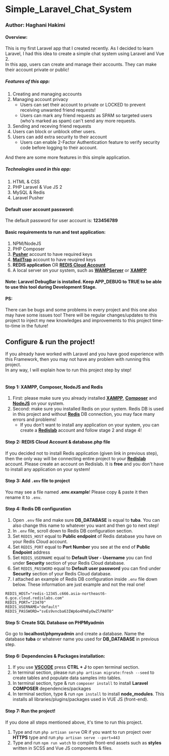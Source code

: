 # Simple_Laravel_Chat_System
### Author: Haghani Hakimi

#### Overview:

This is my first Laravel app that I created recently. As I decided to learn Laravel, I had this idea to create a simple chat system using Laravel and Vue 2.<br/>
In this app, users can create and manage their accounts. They can make their account private or public!
##### Features of this app:
1. Creating and managing accounts
2. Managing account privacy<br/>
   - Users can set their account to private or LOCKED to prevent receiving unwanted friend requests!<br/>
   - Users can mark any friend requests as SPAM so targeted users (who's marked as spam) can't send any more requests.
3. Sending and receving friend requests
3. Users can block or unblock other users.
4. Users can add extra security to their account<br/>
    - Users can enable 2-Factor Authentication feature to verify security code before logging to their account.

And there are some more features in this simple application.<br/>

##### Technologies used in this app:
1. HTML & CSS
2. PHP Laravel & Vue JS 2
3. MySQL & Redis
4. Laravel Pusher

#### Default user account password:
The default password for user account is: **123456789**

#### Basic requirements to run and test application:
1. NPM/NodeJS
2. PHP Composer
3. **[Pusher](https://pusher.com/)** account to have required keys
4. **[MailTrap](https://mailtrap.io/signin)** account to have reuqired keys
5. **REDIS application** OR **[REDIS Cloud Account](https://app.redislabs.com/#/login)**
6. A local server on your system, such as **[WAMPServer](https://www.wampserver.com/en/)** or **[XAMPP](https://www.apachefriends.org/download.html)**


#### Note: Laravel DebugBar is installed. Keep APP_DEBUG to TRUE to be able to use this tool during Development Stage.

#### PS:
There can be bugs and some problems in every project and this one also may have some issues too!
There will be regular changes/updates to this project to inject my new knowledges and improvements to this project time-to-time in the future!

## Configure & run the project!
If you already have worked with Laravel and you have good experience with this Framework, then you may not have any problem with running this project.<br/>
In any way, I will explain how to run this project step by step!<br/><br/>

#### Step 1: XAMPP, Composer, NodeJS and Redis
1. First: please make sure you already installed **[XAMPP](https://www.apachefriends.org/download.html)**, **[Composer](https://getcomposer.org/download/)** and **[NodeJS](https://nodejs.org/en/)** on your system.<br/>
2. Second: make sure you installed Redis on your system. Redis DB is used in this project and without **[Redis](https://github.com/microsoftarchive/redis/releases/tag/win-3.0.504)** DB connection, you may face many errors and problems!
    * If you don't want to install any application on your system, you can create a **[Redislab](https://app.redislabs.com/#/login)** account and follow stage 2 and stage 4!<br/>

#### Step 2: REDIS Cloud Account & database.php file
If you decided not to install Redis application (given link in previous step), then the only way will be connecting entire project to your **[Redislab](https://app.redislabs.com/#/login)** account. Please create an account on Redislab. It is **free** and you don't have to install any application on your system! <br/>

#### Step 3: Add ``` .env ``` file to project
You may see a file named **.env.example**! Please copy & paste it then rename it to ```.env```. <br/>

#### Step 4: Redis DB configuration
1. Open ```.env``` file and make sure **DB_DATABASE** is equal to **tuba**. You can also change this name to whatever you want and then go to next step!<br/>
2. In ``` .env ``` file, scroll down to Redis DB configuration section.
3. Set ``` REDIS_HOST ``` equal to **Public endpoint** of Redis database you have on your Redis Cloud account.
4. Set ``` REDIS_PORT ``` equal to **Port Number** you see at the end of **Public Endpoint** address
5. Set ``` REDIS_USERNAME ``` equal to **Default User - Username** you can find under **Security** section of your Redis Cloud database.
6. Set ``` REDIS_PASSWORD ``` equal to **Default user password** you can find under **Security** section of your Redis Cloud database.
7. I attached an example of Redis DB configuration inside ``` .env ``` file down below. These information are just example and not the real one!
```
REDIS_HOST="redis-12345.c666.asia-northeast6-6.gce.cloud.redislabs.com"
REDIS_PORT="23470"
REDIS_USERNAME="default"
REDIS_PASSWORD="svEs9vncba63IWp6o4PmEyOwZlPA0T0"
```

#### Step 5: Create SQL Database on PHPMyadmin
Go go to **localhost/phpmyadmin** and create a database. Name the database **tuba** or whatever name you used for **DB_DATABASE** in previous step. <br/>

#### Step 6: Dependencies & Packages installation:
1. If you use **[VSCODE](https://code.visualstudio.com/download)** press **CTRL + J** to open terminal section.
2. In terminal section, please run ``` php artisan migrate:fresh --seed ``` to create tables and populate data samples into tables.
3. In terminal section, type & run ``` composer install ``` to install **Laravel COMPOSER** dependencies/packages
4. In terminal section, type & run ``` npm install ``` to install **node_modules**. This installs all libraries/plugins/packages used in VUE JS (front-end).<br/>
#### Step 7: Run the project!
If you done all steps mentioned above, it's time to run this project.<br/>
1. Type and run ``` php artisan serve ``` OR if you want to run project over **HTTPS** type and run ```php artisan serve --port=443  ```
2. Type and run ``` npm run watch ``` to compile front-end assets such as **styles** written in SCSS and Vue JS components & files.